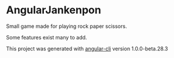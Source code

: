 # AngularJankenpon

Small game made for playing rock paper scissors.

Some features exist many to add.

This project was generated with [angular-cli](https://github.com/angular/angular-cli) version 1.0.0-beta.28.3
